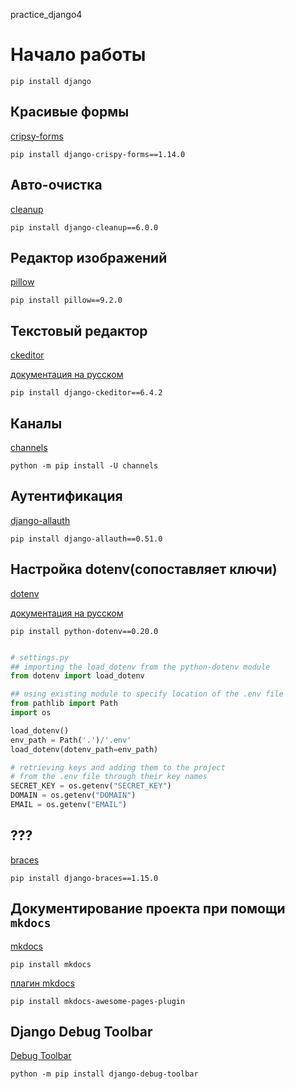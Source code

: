 practice_django4

# Начало работы

`pip install django`

## Красивые формы

[cripsy-forms](https://django-crispy-forms.readthedocs.io/en/latest/install.html)

`pip install django-crispy-forms==1.14.0`

## Авто-очистка
[cleanup](https://github.com/un1t/django-cleanup)

`pip install django-cleanup==6.0.0`

## Редактор изображений

[pillow](https://pypi.org/project/Pillow/)

`pip install pillow==9.2.0`

## Текстовый редактор

[ckeditor](https://pypi.org/project/django-ckeditor/)

[документация на русском](https://russianblogs.com/article/5550650974/)

`pip install django-ckeditor==6.4.2`

## Каналы

[channels](https://channels.readthedocs.io/en/stable/)

`python -m pip install -U channels`

## Аутентификация

[django-allauth](https://django-allauth.readthedocs.io/en/latest/installation.html)

`pip install django-allauth==0.51.0`

## Настройка dotenv(сопоставляет ключи)

[dotenv](https://pypi.org/project/python-dotenv/)

[документация на русском](https://pythobyte.com/python-dotenv-module-90588/)

`pip install python-dotenv==0.20.0`

```python

# settings.py
## importing the load_dotenv from the python-dotenv module
from dotenv import load_dotenv

## using existing module to specify location of the .env file
from pathlib import Path
import os

load_dotenv()
env_path = Path('.')/'.env'
load_dotenv(dotenv_path=env_path)

# retrieving keys and adding them to the project
# from the .env file through their key names
SECRET_KEY = os.getenv("SECRET_KEY")
DOMAIN = os.getenv("DOMAIN")
EMAIL = os.getenv("EMAIL")
```


## ???

[braces](https://django-braces.readthedocs.io/en/latest/)

`pip install django-braces==1.15.0`

## Документирование проекта при помощи `mkdocs`

[mkdocs](https://www.mkdocs.org/)

`pip install mkdocs`

[плагин mkdocs](https://github.com/lukasgeiter/mkdocs-awesome-pages-plugin)

`pip install mkdocs-awesome-pages-plugin`

##  Django Debug Toolbar 

[Debug Toolbar](https://django-debug-toolbar.readthedocs.io/en/latest/installation.html)

`python -m pip install django-debug-toolbar`